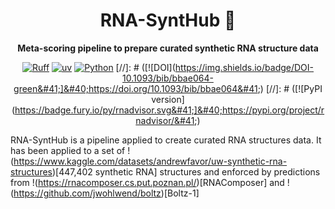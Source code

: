 <div align="center">

<!-- omit in toc -->
# RNA-SyntHub 🧬
<strong>Meta-scoring pipeline to prepare curated synthetic RNA structure data</strong>

[![Ruff](https://img.shields.io/endpoint?url=https://raw.githubusercontent.com/astral-sh/ruff/main/assets/badge/v2.json)](https://github.com/astral-sh/ruff)
[![uv](https://img.shields.io/endpoint?url=https://raw.githubusercontent.com/astral-sh/uv/main/assets/badge/v0.json)](https://github.com/astral-sh/uv)
[![Python](https://img.shields.io/pypi/pyversions/tensorflow.svg)](https://badge.fury.io/py/tensorflow)
[//]: # ([![DOI]&#40;https://img.shields.io/badge/DOI-10.1093/bib/bbae064-green&#41;]&#40;https://doi.org/10.1093/bib/bbae064&#41;)
[//]: # ([![PyPI version]&#40;https://badge.fury.io/py/rnadvisor.svg&#41;]&#40;https://pypi.org/project/rnadvisor/&#41;)


</div>

RNA-SyntHub is a pipeline applied to create curated RNA structures data. 
It has been applied to a set of !(https://www.kaggle.com/datasets/andrewfavor/uw-synthetic-rna-structures)[447,402 synthetic RNA] structures 
and enforced by predictions from !(https://rnacomposer.cs.put.poznan.pl/)[RNAComposer] and !(https://github.com/jwohlwend/boltz)[Boltz-1]
